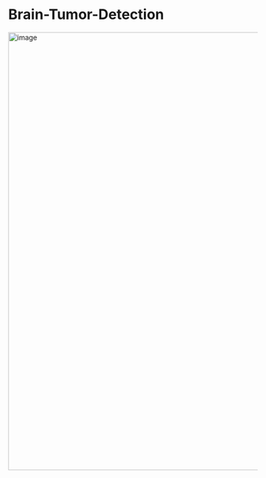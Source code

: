 # Brain-Tumor-Detection

<img width="1652" height="887" alt="image" src="https://github.com/user-attachments/assets/11bce386-3396-45e4-ac05-02ee93895aaa" />
